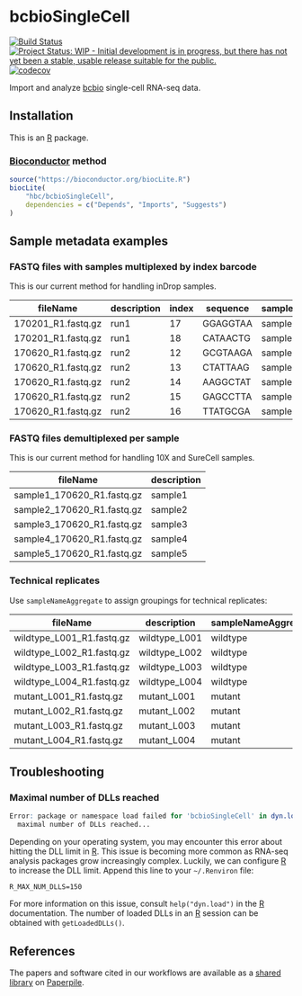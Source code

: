 # bcbioSingleCell

[![Build Status](https://travis-ci.org/hbc/bcbioSingleCell.svg?branch=master)](https://travis-ci.org/hbc/bcbioSingleCell)
[![Project Status: WIP - Initial development is in progress, but there has not yet been a stable, usable release suitable for the public.](http://www.repostatus.org/badges/latest/wip.svg)](http://www.repostatus.org/#wip)
[![codecov](https://codecov.io/gh/hbc/bcbioSingleCell/branch/master/graph/badge.svg)](https://codecov.io/gh/hbc/bcbioSingleCell)

Import and analyze [bcbio][] single-cell RNA-seq data.


## Installation

This is an [R][] package.

### [Bioconductor][] method

```r
source("https://bioconductor.org/biocLite.R")
biocLite(
    "hbc/bcbioSingleCell",
    dependencies = c("Depends", "Imports", "Suggests")
)
```


## Sample metadata examples

### FASTQ files with samples multiplexed by index barcode

This is our current method for handling inDrop samples.

| fileName           | description | index | sequence | sampleName |
| -------------------|-------------|-------|----------|------------|
| 170201_R1.fastq.gz | run1        | 17    | GGAGGTAA | sample1    |
| 170201_R1.fastq.gz | run1        | 18    | CATAACTG | sample2    |
| 170620_R1.fastq.gz | run2        | 12    | GCGTAAGA | sample3    |
| 170620_R1.fastq.gz | run2        | 13    | CTATTAAG | sample4    |
| 170620_R1.fastq.gz | run2        | 14    | AAGGCTAT | sample5    |
| 170620_R1.fastq.gz | run2        | 15    | GAGCCTTA | sample6    |
| 170620_R1.fastq.gz | run2        | 16    | TTATGCGA | sample7    |

### FASTQ files demultiplexed per sample

This is our current method for handling 10X and SureCell samples.

| fileName                   | description |
|----------------------------|-------------|
| sample1_170620_R1.fastq.gz | sample1     |
| sample2_170620_R1.fastq.gz | sample2     |
| sample3_170620_R1.fastq.gz | sample3     |
| sample4_170620_R1.fastq.gz | sample4     |
| sample5_170620_R1.fastq.gz | sample5     |

### Technical replicates

Use `sampleNameAggregate` to assign groupings for technical replicates:

| fileName                  | description   | sampleNameAggregate |
|---------------------------|---------------|---------------------|
| wildtype_L001_R1.fastq.gz | wildtype_L001 | wildtype            |
| wildtype_L002_R1.fastq.gz | wildtype_L002 | wildtype            |
| wildtype_L003_R1.fastq.gz | wildtype_L003 | wildtype            |
| wildtype_L004_R1.fastq.gz | wildtype_L004 | wildtype            |
| mutant_L001_R1.fastq.gz   | mutant_L001   | mutant              |
| mutant_L002_R1.fastq.gz   | mutant_L002   | mutant              |
| mutant_L003_R1.fastq.gz   | mutant_L003   | mutant              |
| mutant_L004_R1.fastq.gz   | mutant_L004   | mutant              |


## Troubleshooting

### Maximal number of DLLs reached

```r
Error: package or namespace load failed for 'bcbioSingleCell' in dyn.load(file, DLLpath = DLLpath, ...):
  maximal number of DLLs reached...
```

Depending on your operating system, you may encounter this error about hitting the DLL limit in [R][]. This issue is becoming more common as RNA-seq analysis packages grow increasingly complex. Luckily, we can configure [R][] to increase the DLL limit. Append this line to your `~/.Renviron` file:

```
R_MAX_NUM_DLLS=150
```

For more information on this issue, consult `help("dyn.load")` in the [R][] documentation. The number of loaded DLLs in an [R][] session can be obtained with `getLoadedDLLs()`.


## References

The papers and software cited in our workflows are available as a [shared library](https://paperpile.com/shared/C8EMxl) on [Paperpile][].


[bcbio]: https://bcbio-nextgen.readthedocs.io
[Bioconductor]: https://bioconductor.org
[devtools]: https://cran.r-project.org/package=devtools
[Paperpile]: https://paperpile.com
[R]: https://www.r-project.org
